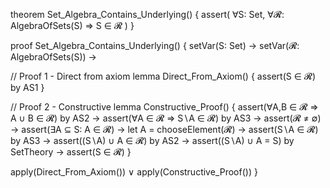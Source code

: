 theorem Set_Algebra_Contains_Underlying() {
  assert(
    ∀S: Set, ∀𝓡: AlgebraOfSets(S) ⇒ S ∈ 𝓡
  )
}

proof Set_Algebra_Contains_Underlying() {
  setVar(S: Set) →
  setVar(𝓡: AlgebraOfSets(S)) →

  // Proof 1 - Direct from axiom
  lemma Direct_From_Axiom() {
    assert(S ∈ 𝓡) by AS1
  }

  // Proof 2 - Constructive
  lemma Constructive_Proof() {
    assert(∀A,B ∈ 𝓡 ⇒ A ∪ B ∈ 𝓡) by AS2 →
    assert(∀A ∈ 𝓡 ⇒ S∖A ∈ 𝓡) by AS3 →
    assert(𝓡 ≠ ∅) →
    assert(∃A ⊆ S: A ∈ 𝓡) →
    let A = chooseElement(𝓡) →
    assert(S∖A ∈ 𝓡) by AS3 →
    assert((S∖A) ∪ A ∈ 𝓡) by AS2 →
    assert((S∖A) ∪ A = S) by SetTheory →
    assert(S ∈ 𝓡)
  }

  apply(Direct_From_Axiom()) ∨ apply(Constructive_Proof())
}